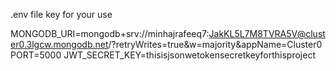 
.env file key for your use

MONGODB_URI=mongodb+srv://minhajrafeeq7:JakKL5L7M8TVRA5V@cluster0.3lgcw.mongodb.net/?retryWrites=true&w=majority&appName=Cluster0
PORT=5000
JWT_SECRET_KEY=thisisjsonwetokensecretkeyforthisproject
